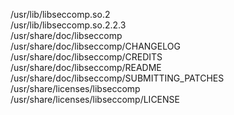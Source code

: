 /usr/lib/libseccomp.so.2  
/usr/lib/libseccomp.so.2.2.3  
/usr/share/doc/libseccomp  
/usr/share/doc/libseccomp/CHANGELOG  
/usr/share/doc/libseccomp/CREDITS  
/usr/share/doc/libseccomp/README  
/usr/share/doc/libseccomp/SUBMITTING\_PATCHES  
/usr/share/licenses/libseccomp  
/usr/share/licenses/libseccomp/LICENSE  
